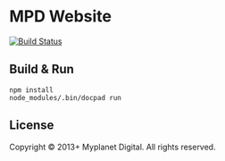 # MPD Website
[![Build Status](https://travis-ci.org/myplanetdigital/neompd.png?branch=master)](https://travis-ci.org/myplanetdigital/neompd)

## Build & Run

```
npm install
node_modules/.bin/docpad run
```

## License
Copyright &copy; 2013+ Myplanet Digital. All rights reserved.
